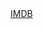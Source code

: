 <html>
    <head>
        <title>Writing links</title>
    </head>
    <body>
        <a href="http://www.imdb.com">IMDB</a>
    </body>
</html>
